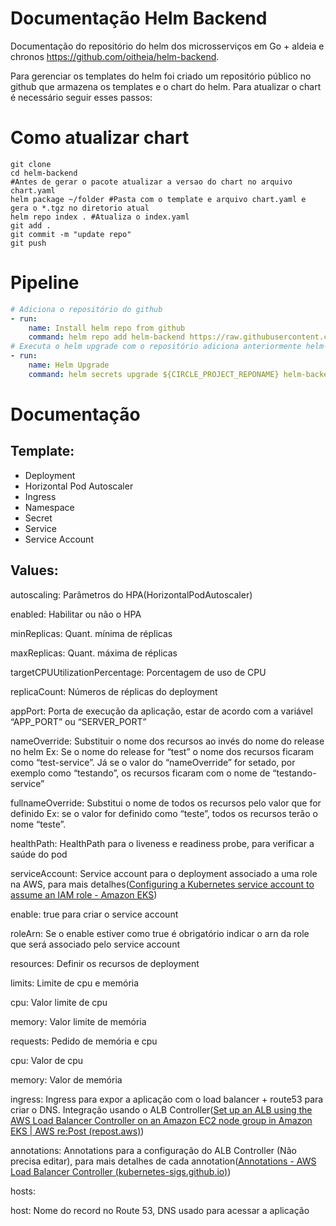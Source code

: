 # Documentação Helm Backend

Documentação do repositório do helm dos microsserviços em Go + aldeia e chronos  https://github.com/oitheia/helm-backend. 

Para gerenciar os templates do helm foi criado um repositório público no github que armazena os templates e o chart do helm. Para atualizar o chart é necessário seguir esses passos:

# Como atualizar chart

```
git clone
cd helm-backend
#Antes de gerar o pacote atualizar a versao do chart no arquivo chart.yaml
helm package ~/folder #Pasta com o template e arquivo chart.yaml e gera o *.tgz no diretorio atual
helm repo index . #Atualiza o index.yaml
git add .
git commit -m "update repo"
git push
```

# Pipeline

```yaml
# Adiciona o repositório do github
- run:
    name: Install helm repo from github
    command: helm repo add helm-backend https://raw.githubusercontent.com/oitheia/helm-backend/main/ && helm repo update
# Executa o helm upgrade com o repositório adiciona anteriormente helm-backend/service
- run:
    name: Helm Upgrade
    command: helm secrets upgrade ${CIRCLE_PROJECT_REPONAME} helm-backend/service --install ....
```

# Documentação
## Template:

- Deployment
- Horizontal Pod Autoscaler
- Ingress
- Namespace
- Secret
- Service
- Service Account

## Values:

autoscaling: Parâmetros do HPA(HorizontalPodAutoscaler)

enabled: Habilitar ou não o HPA

minReplicas: Quant. mínima de réplicas 

maxReplicas: Quant. máxima de réplicas 

targetCPUUtilizationPercentage: Porcentagem de uso de CPU

replicaCount:  Números de réplicas do deployment

appPort: Porta de execução da aplicação, estar de acordo com a variável “APP_PORT” ou “SERVER_PORT”

nameOverride: Substituir o nome dos recursos ao invés do nome do release no helm Ex: Se o nome do release for “test” o nome dos recursos ficaram como “test-service”. Já se o valor do “nameOverride”  for setado, por exemplo como “testando”, os recursos ficaram com o nome de “testando-service”

fullnameOverride: Substitui o nome de todos os recursos pelo valor que for definido Ex: se o valor for definido como “teste”, todos os recursos terão o nome “teste”. 

healthPath: HealthPath para o liveness e readiness probe, para verificar a saúde do pod

serviceAccount: Service account para o deployment associado a uma role na AWS, para mais detalhes([Configuring a Kubernetes service account to assume an IAM role - Amazon EKS](https://docs.aws.amazon.com/eks/latest/userguide/associate-service-account-role.html))

enable: true para criar o service account

roleArn: Se o enable estiver como true é obrigatório indicar o arn da role que será associado pelo service account

resources: Definir os recursos de deployment

limits: Limite de cpu e memória

cpu: Valor limite de cpu

memory: Valor limite de memória

requests: Pedido de memória e cpu

cpu: Valor de cpu

memory: Valor de memória

ingress: Ingress para expor a aplicação com o load balancer + route53 para criar o DNS. Integração usando o ALB Controller([Set up an ALB using the AWS Load Balancer Controller on an Amazon EC2 node group in Amazon EKS | AWS re:Post (repost.aws)](https://repost.aws/pt/knowledge-center/eks-alb-ingress-controller-setup))

annotations: Annotations para a configuração do ALB Controller (Não precisa editar), para mais detalhes de cada annotation([Annotations - AWS Load Balancer Controller (kubernetes-sigs.github.io)](https://kubernetes-sigs.github.io/aws-load-balancer-controller/v2.2/guide/ingress/annotations/))

hosts:

host: Nome do record no Route 53, DNS usado para acessar a aplicação

